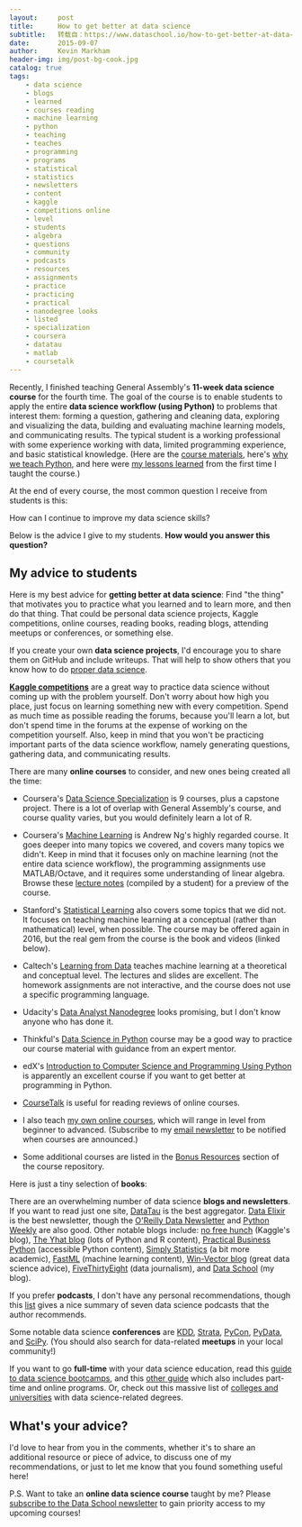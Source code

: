 ```yaml
---
layout:     post
title:      How to get better at data science
subtitle:   转载自：https://www.dataschool.io/how-to-get-better-at-data-science/
date:       2015-09-07
author:     Kevin Markham
header-img: img/post-bg-cook.jpg
catalog: true
tags:
    - data science
    - blogs
    - learned
    - courses reading
    - machine learning
    - python
    - teaching
    - teaches
    - programming
    - programs
    - statistical
    - statistics
    - newsletters
    - content
    - kaggle
    - competitions online
    - level
    - students
    - algebra
    - questions
    - community
    - podcasts
    - resources
    - assignments
    - practice
    - practicing
    - practical
    - nanodegree looks
    - listed
    - specialization
    - coursera
    - datatau
    - matlab
    - coursetalk
---
```


Recently, I finished teaching General Assembly's **11-week data science course** for the fourth time. The goal of the course is to enable students to apply the entire **data science workflow (using Python)** to problems that interest them: forming a question, gathering and cleaning data, exploring and visualizing the data, building and evaluating machine learning models, and communicating results. The typical student is a working professional with some experience working with data, limited programming experience, and basic statistical knowledge. (Here are the [course materials](https://github.com/justmarkham/DAT8), here's [why we teach Python](http://www.dataschool.io/python-or-r-for-data-science), and here were [my lessons learned](http://www.dataschool.io/teaching-data-science) from the first time I taught the course.)

At the end of every course, the most common question I receive from students is this:

> 
How can I continue to improve my data science skills?


Below is the advice I give to my students. **How would you answer this question?**

## My advice to students

Here is my best advice for **getting better at data science**: Find "the thing" that motivates you to practice what you learned and to learn more, and then do that thing. That could be personal data science projects, Kaggle competitions, online courses, reading books, reading blogs, attending meetups or conferences, or something else.

If you create your own **data science projects**, I'd encourage you to share them on GitHub and include writeups. That will help to show others that you know how to do [proper data science](http://simplystatistics.org/2015/03/17/data-science-done-well-looks-easy-and-that-is-a-big-problem-for-data-scientists).

**[Kaggle competitions](https://www.kaggle.com/)** are a great way to practice data science without coming up with the problem yourself. Don't worry about how high you place, just focus on learning something new with every competition. Spend as much time as possible reading the forums, because you'll learn a lot, but don't spend time in the forums at the expense of working on the competition yourself. Also, keep in mind that you won't be practicing important parts of the data science workflow, namely generating questions, gathering data, and communicating results.

There are many **online courses** to consider, and new ones being created all the time:

- Coursera's [Data Science Specialization](https://www.coursera.org/specialization/jhudatascience/1) is 9 courses, plus a capstone project. There is a lot of overlap with General Assembly's course, and course quality varies, but you would definitely learn a lot of R.

- Coursera's [Machine Learning](https://www.coursera.org/learn/machine-learning/home/info) is Andrew Ng's highly regarded course. It goes deeper into many topics we covered, and covers many topics we didn't. Keep in mind that it focuses only on machine learning (not the entire data science workflow), the programming assignments use MATLAB/Octave, and it requires some understanding of linear algebra. Browse these [lecture notes](http://www.holehouse.org/mlclass) (compiled by a student) for a preview of the course.

- Stanford's [Statistical Learning](http://online.stanford.edu/course/statistical-learning) also covers some topics that we did not. It focuses on teaching machine learning at a conceptual (rather than mathematical) level, when possible. The course may be offered again in 2016, but the real gem from the course is the book and videos (linked below).

- Caltech's [Learning from Data](http://work.caltech.edu/telecourse.html) teaches machine learning at a theoretical and conceptual level. The lectures and slides are excellent. The homework assignments are not interactive, and the course does not use a specific programming language.

- Udacity's [Data Analyst Nanodegree](https://www.udacity.com/course/data-analyst-nanodegree--nd002) looks promising, but I don't know anyone who has done it.

- Thinkful's [Data Science in Python](https://www.thinkful.com/courses/learn-data-science-online) course may be a good way to practice our course material with guidance from an expert mentor.

- edX's [Introduction to Computer Science and Programming Using Python](https://www.edx.org/course/introduction-computer-science-mitx-6-00-1x7) is apparently an excellent course if you want to get better at programming in Python.

- [CourseTalk](https://www.coursetalk.com/) is useful for reading reviews of online courses.

- I also teach [my own online courses](http://www.dataschool.io/learn), which will range in level from beginner to advanced. (Subscribe to my [email newsletter](http://www.dataschool.io/subscribe) to be notified when courses are announced.)

- Some additional courses are listed in the [Bonus Resources](https://github.com/justmarkham/DAT7#bonus-resources) section of the course repository.


Here is just a tiny selection of **books**:

There are an overwhelming number of data science **blogs and newsletters**. If you want to read just one site, [DataTau](http://www.datatau.com/news) is the best aggregator. [Data Elixir](http://dataelixir.com/) is the best newsletter, though the [O'Reilly Data Newsletter](http://www.oreilly.com/data/newsletter.html) and [Python Weekly](http://www.pythonweekly.com/) are also good. Other notable blogs include: [no free hunch](http://blog.kaggle.com/) (Kaggle's blog), [The Yhat blog](http://blog.yhathq.com/) (lots of Python and R content), [Practical Business Python](http://pbpython.com/) (accessible Python content), [Simply Statistics](http://simplystatistics.org/) (a bit more academic), [FastML](http://fastml.com/) (machine learning content), [Win-Vector blog](http://www.win-vector.com/blog) (great data science advice), [FiveThirtyEight](http://fivethirtyeight.com/) (data journalism), and [Data School](http://www.dataschool.io/) (my blog).

If you prefer **podcasts**, I don't have any personal recommendations, though this [list](https://blog.growth.supply/the-7-best-data-science-and-machine-learning-podcasts-e8f0d5a4a419) gives a nice summary of seven data science podcasts that the author recommends.

Some notable data science **conferences** are [KDD](http://www.kdd.org/), [Strata](http://strataconf.com/), [PyCon](https://us.pycon.org/.), [PyData](http://pydata.org/), and [SciPy](https://conference.scipy.org/). (You should also search for data-related **meetups** in your local community!)

If you want to go **full-time** with your data science education, read this [guide to data science bootcamps](http://yet-another-data-blog.blogspot.com/2014/04/data-science-bootcamp-landscape-full.html), and this [other guide](http://www.skilledup.com/articles/list-data-science-bootcamps) which also includes part-time and online programs. Or, check out this massive list of [colleges and universities](http://datascience.community/colleges) with data science-related degrees.

## What's your advice?

I'd love to hear from you in the comments, whether it's to share an additional resource or piece of advice, to discuss one of my recommendations, or just to let me know that you found something useful here!

P.S. Want to take an **online data science course** taught by me? Please [subscribe to the Data School newsletter](http://www.dataschool.io/subscribe) to gain priority access to my upcoming courses!
